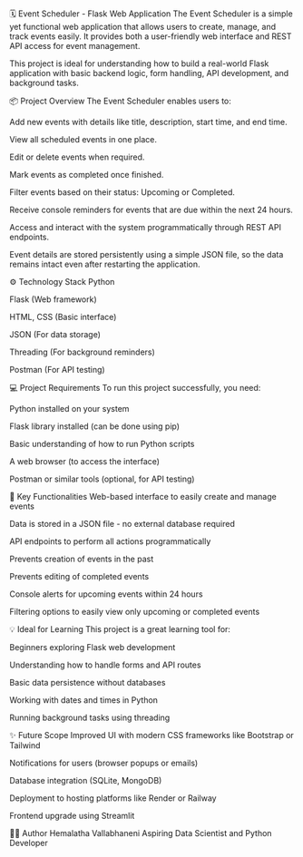 🗓️ Event Scheduler - Flask Web Application
The Event Scheduler is a simple yet functional web application that allows users to create, manage, and track events easily. It provides both a user-friendly web interface and REST API access for event management.

This project is ideal for understanding how to build a real-world Flask application with basic backend logic, form handling, API development, and background tasks.

📦 Project Overview
The Event Scheduler enables users to:

Add new events with details like title, description, start time, and end time.

View all scheduled events in one place.

Edit or delete events when required.

Mark events as completed once finished.

Filter events based on their status: Upcoming or Completed.

Receive console reminders for events that are due within the next 24 hours.

Access and interact with the system programmatically through REST API endpoints.

Event details are stored persistently using a simple JSON file, so the data remains intact even after restarting the application.

⚙️ Technology Stack
Python

Flask (Web framework)

HTML, CSS (Basic interface)

JSON (For data storage)

Threading (For background reminders)

Postman (For API testing)

💻 Project Requirements
To run this project successfully, you need:

Python installed on your system

Flask library installed (can be done using pip)

Basic understanding of how to run Python scripts

A web browser (to access the interface)

Postman or similar tools (optional, for API testing)

🚀 Key Functionalities
Web-based interface to easily create and manage events

Data is stored in a JSON file - no external database required

API endpoints to perform all actions programmatically

Prevents creation of events in the past

Prevents editing of completed events

Console alerts for upcoming events within 24 hours

Filtering options to easily view only upcoming or completed events

💡 Ideal for Learning
This project is a great learning tool for:

Beginners exploring Flask web development

Understanding how to handle forms and API routes

Basic data persistence without databases

Working with dates and times in Python

Running background tasks using threading

✨ Future Scope
Improved UI with modern CSS frameworks like Bootstrap or Tailwind

Notifications for users (browser popups or emails)

Database integration (SQLite, MongoDB)

Deployment to hosting platforms like Render or Railway

Frontend upgrade using Streamlit 

👩‍💻 Author
Hemalatha Vallabhaneni
Aspiring Data Scientist and Python Developer

